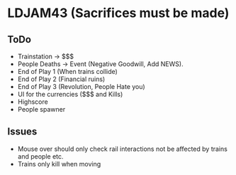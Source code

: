 # LDJAM43 (Sacrifices must be made)

## ToDo

* Trainstation -> $$$
* People Deaths -> Event (Negative Goodwill, Add NEWS).
* End of Play 1 (When trains collide)
* End of Play 2 (Financial ruins)
* End of Play 3 (Revolution, People Hate you)
* UI for the currencies ($$$ and Kills)
* Highscore
* People spawner

## Issues

* Mouse over should only check rail interactions not be affected by trains and people etc.
* Trains only kill when moving
